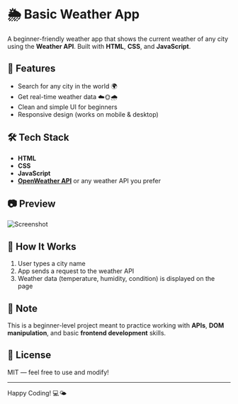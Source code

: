 # 🌦️ Basic Weather App

A beginner-friendly weather app that shows the current weather of any city using the **Weather API**. Built with **HTML**, **CSS**, and **JavaScript**.

## 🚀 Features

- Search for any city in the world 🌍  
- Get real-time weather data ☁️🌞🌧️  
- Clean and simple UI for beginners  
- Responsive design (works on mobile & desktop)

## 🛠️ Tech Stack

- **HTML**
- **CSS**
- **JavaScript**
- **[OpenWeather API](https://openweathermap.org/api)** or any weather API you prefer

## 📷 Preview

![Screenshot](screenshot.png) <!-- (Optional: Replace with actual image link or upload one) -->

## 🔧 How It Works

1. User types a city name
2. App sends a request to the weather API
3. Weather data (temperature, humidity, condition) is displayed on the page

## 📌 Note

This is a beginner-level project meant to practice working with **APIs**, **DOM manipulation**, and basic **frontend development** skills.

## 📄 License

MIT — feel free to use and modify!

---

Happy Coding! 💻🌤️

